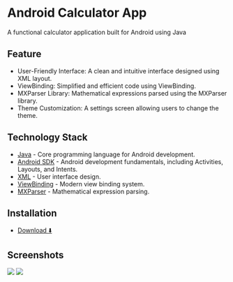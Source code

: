 # Android Calculator App

A functional calculator application built for Android using Java

## Feature
- User-Friendly Interface: A clean and intuitive interface designed using XML layout.
- ViewBinding: Simplified and efficient code using ViewBinding.
- MXParser Library: Mathematical expressions parsed using the MXParser library.
- Theme Customization: A settings screen allowing users to change the theme.

## Technology Stack

- [Java] - Core programming language for Android development.
- [Android SDK] - Android development fundamentals, including Activities, Layouts, and Intents.
- [XML] - User interface design.
- [ViewBinding] - Modern view binding system.
- [MXParser] - Mathematical expression parsing.

## Installation
- [Download ⬇️] 
## Screenshots

![](/Gif/S1.gif) 
![](/Gif/S2.gif)



 
   [java]: <https://www.java.com/en/>
   [Android SDK]: <https://developer.android.com/>
   [Download ⬇️]: <https>
  
   [XML]: <https://developer.android.com/reference/android/util/Xml>
   [ViewBinding]: <https://developer.android.com/topic/libraries/view-binding>
   [MXParser]: <https://mathparser.org/>
